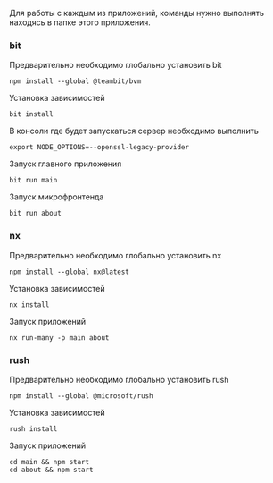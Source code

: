 Для работы с каждым из приложений, команды нужно выполнять находясь в папке этого приложения.

### bit

Предварительно необходимо глобально установить bit
```
npm install --global @teambit/bvm
```

Установка зависимостей
```
bit install
```

В консоли где будет запускаться сервер необходимо выполнить  
``` 
export NODE_OPTIONS=--openssl-legacy-provider 
``` 

Запуск главного приложения

```
bit run main
```

Запуск микрофронтенда 

```
bit run about
```

### nx

Предварительно необходимо глобально установить nx
```
npm install --global nx@latest
```

Установка зависимостей
```
nx install
```

Запуск приложений
```
nx run-many -p main about 
```

### rush
Предварительно необходимо глобально установить rush
```
npm install --global @microsoft/rush
```

Установка зависимостей
```
rush install
```

Запуск приложений
```
cd main && npm start
cd about && npm start
```

